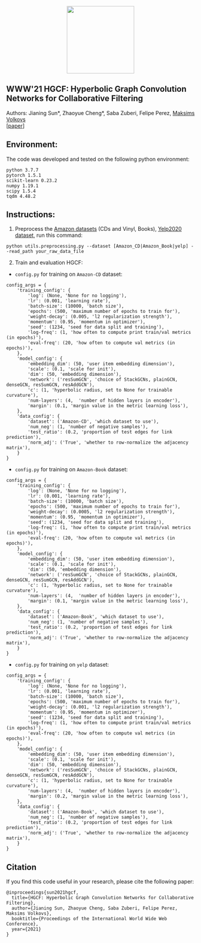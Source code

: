 <p align="center">
<a href="https://layer6.ai/"><img src="https://github.com/layer6ai-labs/DropoutNet/blob/master/logs/logobox.jpg" width="180"></a>
</p>

## WWW'21 HGCF: Hyperbolic Graph Convolution Networks for Collaborative Filtering

Authors: Jianing Sun*, Zhaoyue Cheng*, Saba Zuberi, Felipe Perez, [Maksims Volkovs](http://www.cs.toronto.edu/~mvolkovs)  
[[paper](http://www.cs.toronto.edu/~mvolkovs/www2021_hgcf.pdf)]


<a name="Environment"/>

## Environment:

The code was developed and tested on the following python environment:
```
python 3.7.7
pytorch 1.5.1
scikit-learn 0.23.2
numpy 1.19.1
scipy 1.5.4
tqdm 4.48.2
```
<a name="instructions"/>

## Instructions:

1. Preprocess the [Amazon datasets](http://jmcauley.ucsd.edu/data/amazon) (CDs and Vinyl, Books), [Yelp2020 dataset](https://www.yelp.com/dataset/download), run this command:
```
python utils.preprocessing.py --dataset [Amazon_CD|Amazon_Book|yelp] --read_path your_raw_data_file 
```

2. Train and evaluation HGCF:
- `config.py` for training on `Amazon-CD` dataset:
```
config_args = {
    'training_config': {
        'log': (None, 'None for no logging'),
        'lr': (0.001, 'learning rate'),
        'batch-size': (10000, 'batch size'),
        'epochs': (500, 'maximum number of epochs to train for'),
        'weight-decay': (0.005, 'l2 regularization strength'),
        'momentum': (0.95, 'momentum in optimizer'),
        'seed': (1234, 'seed for data split and training'),
        'log-freq': (1, 'how often to compute print train/val metrics (in epochs)'),
        'eval-freq': (20, 'how often to compute val metrics (in epochs)'),
    },
    'model_config': {
        'embedding_dim': (50, 'user item embedding dimension'),
        'scale': (0.1, 'scale for init'),
        'dim': (50, 'embedding dimension'),
        'network': ('resSumGCN', 'choice of StackGCNs, plainGCN, denseGCN, resSumGCN, resAddGCN'),
        'c': (1, 'hyperbolic radius, set to None for trainable curvature'),
        'num-layers': (4,  'number of hidden layers in encoder'),
        'margin': (0.1, 'margin value in the metric learning loss'),
    },
    'data_config': {
        'dataset': ('Amazon-CD', 'which dataset to use'),
        'num_neg': (1, 'number of negative samples'),
        'test_ratio': (0.2, 'proportion of test edges for link prediction'),
        'norm_adj': ('True', 'whether to row-normalize the adjacency matrix'),
    }
}
```

- `config.py` for training on `Amazon-Book` dataset:
```
config_args = {
    'training_config': {
        'log': (None, 'None for no logging'),
        'lr': (0.001, 'learning rate'),
        'batch-size': (10000, 'batch size'),
        'epochs': (500, 'maximum number of epochs to train for'),
        'weight-decay': (0.0005, 'l2 regularization strength'),
        'momentum': (0.95, 'momentum in optimizer'),
        'seed': (1234, 'seed for data split and training'),
        'log-freq': (1, 'how often to compute print train/val metrics (in epochs)'),
        'eval-freq': (20, 'how often to compute val metrics (in epochs)'),
    },
    'model_config': {
        'embedding_dim': (50, 'user item embedding dimension'),
        'scale': (0.1, 'scale for init'),
        'dim': (50, 'embedding dimension'),
        'network': ('resSumGCN', 'choice of StackGCNs, plainGCN, denseGCN, resSumGCN, resAddGCN'),
        'c': (1, 'hyperbolic radius, set to None for trainable curvature'),
        'num-layers': (4,  'number of hidden layers in encoder'),
        'margin': (0.1, 'margin value in the metric learning loss'),
    },
    'data_config': {
        'dataset': ('Amazon-Book', 'which dataset to use'),
        'num_neg': (1, 'number of negative samples'),
        'test_ratio': (0.2, 'proportion of test edges for link prediction'),
        'norm_adj': ('True', 'whether to row-normalize the adjacency matrix'),
    }
}
```

- `config.py` for training on `yelp` dataset:
```
config_args = {
    'training_config': {
        'log': (None, 'None for no logging'),
        'lr': (0.001, 'learning rate'),
        'batch-size': (10000, 'batch size'),
        'epochs': (500, 'maximum number of epochs to train for'),
        'weight-decay': (0.001, 'l2 regularization strength'),
        'momentum': (0.95, 'momentum in optimizer'),
        'seed': (1234, 'seed for data split and training'),
        'log-freq': (1, 'how often to compute print train/val metrics (in epochs)'),
        'eval-freq': (20, 'how often to compute val metrics (in epochs)'),
    },
    'model_config': {
        'embedding_dim': (50, 'user item embedding dimension'),
        'scale': (0.1, 'scale for init'),
        'dim': (50, 'embedding dimension'),
        'network': ('resSumGCN', 'choice of StackGCNs, plainGCN, denseGCN, resSumGCN, resAddGCN'),
        'c': (1, 'hyperbolic radius, set to None for trainable curvature'),
        'num-layers': (4,  'number of hidden layers in encoder'),
        'margin': (0.2, 'margin value in the metric learning loss'),
    },
    'data_config': {
        'dataset': ('Amazon-Book', 'which dataset to use'),
        'num_neg': (1, 'number of negative samples'),
        'test_ratio': (0.2, 'proportion of test edges for link prediction'),
        'norm_adj': ('True', 'whether to row-normalize the adjacency matrix'),
    }
}
```
<a name="citation"/>

## Citation

If you find this code useful in your research, please cite the following paper:

    @inproceedings{sun2021hgcf,
      title={HGCF: Hyperbolic Graph Convolution Networks for Collaborative Filtering},
      author={Jianing Sun, Zhaoyue Cheng, Saba Zuberi, Felipe Perez, Maksims Volkovs},
      booktitle={Proceedings of the International World Wide Web Conference},
      year={2021}
    }


